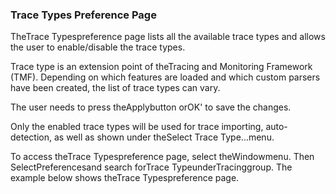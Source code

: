 ### Trace Types Preference Page

TheTrace Typespreference page lists all the available trace types and allows the user to enable/disable the trace types.

Trace type is an extension point of theTracing and Monitoring Framework (TMF). Depending on which features are loaded and which custom parsers have been created, the list of trace types can vary.

The user needs to press theApplybutton orOK' to save the changes.

Only the enabled trace types will be used for trace importing, auto-detection, as well as shown under theSelect Trace Type...menu.

To access theTrace Typespreference page, select theWindowmenu. Then SelectPreferencesand search forTrace TypeunderTracinggroup. The example below shows theTrace Typespreference page.